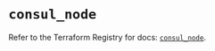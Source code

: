 # `consul_node`

Refer to the Terraform Registry for docs: [`consul_node`](https://registry.terraform.io/providers/hashicorp/consul/2.22.0/docs/resources/node).
